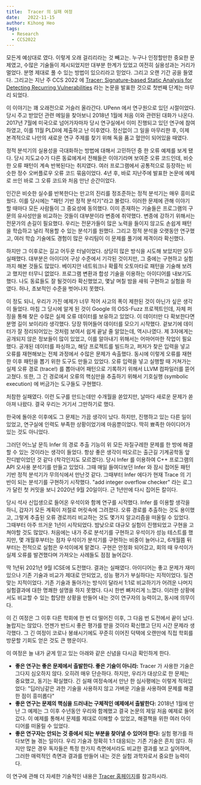 ```yaml
---
title:  Tracer 의 실패 여정
date:   2022-11-15
author: Kihong Heo
tags:
  - Research
  - CCS2022
---
```


모든게 예상대로 였다. 이렇게 오래 걸리리라는 것 빼고는. 누구나 인정할만한 중요한 문제였고, 수많은 기술들이 제시되었지만
대부분 한계가 있었고 여전히 실용성과는 거리가 멀었다. 분명 제대로 풀 수 있는 방법이 있으리라고 믿었다. 그리고 오랜 기간
공을 들였다. 그리고는 지난 주 CCS 2022 에
[Tracer: Signature-based Static Analysis for Detecting Recurring Vulnerabilities](https://prosys.kaist.ac.kr/publications/ccs22.pdf)
라는 논문을 발표한 것으로 첫번째 단계는 마무리 되었다.

이 이야기는 꽤 오래전으로 거슬러 올라간다. UPenn 에서 연구원으로 있던 시절이었다. 당시 주고 받았던 관련 메일을 찾아보니
2018년 1월에 처음 이와 관련된 대화가 나온다. 2017년 7월에 미국으로 넘어가자마자 당시 연구실에서 이미 진행되고 있던 연구에
참여하였고, 이를 11월 PLDI에 제출하고 난 이후였다. 정신없이 그 일을 마무리한 후, 이제 본격적으로 나만의 새로운 연구 주제를 찾기 위해 독을 품고
혈안이 되어있을 때였다.

정적 분석기의 실용성을 극대화하는 방법에 대해서 고민하던 중 한 오류 예제를 보게 됐다. 당시 지도교수가 다른 동료에게서
전해들은 이야기라며 보여준 오류 코드인데, 비슷한 오류 패턴이 계속 반복된다는 취지였다. 여러 프로그램에서 공통적으로
등장하는 비슷한 정수 오버플로우 오류 코드 묶음이었다. 4년 후, 바로 지난주에 발표한 논문에 예제로 쓰인 바로 그 오류 코드와
처음 만난 순간이었다.

인간은 비슷한 실수를 반복한다는 만고의 진리를 정조준하는 정적 분석기는 매우 흥미로웠다. 이를 당시에는
"패턴 기반 정적 분석기"라고 불렀다. 이러한 문제에 관해 이야기 할 때마다 모든 사람들이 그 중요성에 동의했다. 이미 존재하는
기술들은 프로그램의 구문의 유사성만을 비교하는 것들이 대부분이라 변종에 취약했다. 변종에 강하기 위해서는 전문가의 손길이
필요했다. 우리는 전문가들이 많은 노력을 들이지 않고도 손쉽게 패턴을 학습하고 널리 적용할 수 있는 분석기를 원했다. 그리고
정적 분석을 오랫동안 연구했고, 여러 학습 기술에도 경험이 많은 우리팀이 이 문제를 풀기에 제격이라 확신했다.

하지만 그 이후로는 길고 어두운 터널이었다. 상당히 많은 방식을 시도해 보았지만 모두 실패했다. 대부분은 아이디어 구상 수준에서
기각된 것이지만, 그 중에는 구현하고 실험까지 해본 것들도 많았다. 베이지안 네트워크나 확률적 오토마타로 패턴을 기술해
보려고 했지만 터무니 없었다. 프로그램 변환과 합성 기술을 이용하는 아이디어를 내보기도 했다. 나도 동료들도 잘 될것이라 확신했었고,
몇날 며칠 밤을 새워 구현하고 실험을 하였다. 허나, 초보적인 수준을 벗어나지 못했다.

이 정도 되니, 우리가 가진 예제가 너무 적어 사고의 폭이 제한된 것이 아닌가 싶은 생각이 들었다. 마침 그 당시에 알게 된 것이 Google 의 OSS-Fuzz
프로젝트인데, 자체 퍼징을 통해 찾은 수많은 실제 오류 데이터를 보유하고 있었다. 이 데이터만 다 확보한다면 분명 길이 보이리라 생각했다.
당장 뛰어들어 데이터를 모으기 시작했다. 겉보기에 데이터가 잘 정리되어있는 것처럼 보여서 쉽게 끝날 줄 알았는데, 역시나였다.
제 3자에게는 공개되지 않은 정보들이 많이 있었고, 이를 알아내기 위해서는 어마어마한 작업이 필요했다. 공개된 데이터를 파싱하고,
해당 프로젝트를 빌드하고, 퍼저가 찾은 입력을 넣고 오류를 재현해보는 전체 과정에서 수많은 문제가 속출했다. 동시에 이렇게
오류를 재현한 이후 패턴을 뽑기 위한 도구도 만들고 있었다. 오류 입력을 넣고 실행할 때 거쳐가는 실제 오류 경로 (trace!) 를
뽑아내어 패턴으로 기록하기 위해서 LLVM 컴파일러를 뜯어 고쳤다. 또한, 그 긴 경로에서 오류의 핵심만을 추출하기 위해서
기호실행 (symbolic execution) 에 버금가는 도구들도 구현했다.

처참한 실패였다. 이런 도구를 만드는데만 수개월을 쏟았지만, 날마다 새로운 문제가 쏟아져 나왔다. 결국 우리는 거기서
그만하기로 했다.

한국에 돌아온 이후에도 그 문제는 가끔 생각이 났다. 하지만, 진행하고 있는 다른 일이 있었고, 연구실에 인력도 부족한 상황이었기에
마음뿐이었다. 딱히 뾰족한 아이디어가 있는 것도 아니었다.

그러던 어느날 문득 Infer 의 경로 추출 기능이 위 모든 자질구레한 문제를 한 방에 해결할 수 있는 것이라는 생각이 들었다.
항상 좋은 생각이 떠오르는 출근길 기계공학동 앞 잔디밭이었던 것 같다 (착각인지도 모르겠다). 당시 Infer 를 이용하여 C++
프로그램의 API 오사용 분석기를 만들고 있었다. 그때 매일 들여다보던 Infer 와 잠시 접어둔 패턴 기반 정적 분석기가 무의식에서
만난것 같다. 그때부터 Infer 에다가 현재 Trace 의 기반이 되는 분석기를 구현하기 시작했다. "add integer overflow checker" 라는
로그가 달린 첫 커밋을 보니 2020년 9월 20일이다. 근 1년만에 다시 집어든 칼이다.

당시 석사 신입생으로 들어온 우석이와 함께 연구를 시작했다. Infer 를 이용할 생각을 하니, 갑자기 모든 계획이 저절로 머릿속에
그려졌다. 오류 경로를 추출하는 것도 용이했고, 그렇게 추출된 오류 경로끼리 비교하는 것도 몇가지 알고리즘을 떠올릴 수 있었다.
그때부터 아주 뜨거운 1년이 시작되었다. 밤낮으로 대규모 실험이 진행되었고 구현을 고쳐야할 것도 많았다. 처음에는 내가 주로
분석기를 구현하고 우석이가 성능 테스트를 했지만, 몇 개월후부터는 점차 우석이가 분석기를 구현하는 비중이 늘어나고, 6개월쯤
뒤부터는 전적으로 실험은 우석이에게 맡겼다. 구현은 안정화 되어갔고, 회의 때 우석이가 실제 오류를 발견했다며 가져오는 사례들도
점점 늘어갔다.

딱 1년뒤 2021년 9월 ICSE에 도전했다. 결과는 실패였다. 아이디어는 좋고 문제가 재미있으나 기존 기술과 비교가 제대로 안되었고,
성능 평가가 부실하다는 지적이었다. 일견 맞는 지적이었다. 기존 기술과 돌아가는 방식이 달라서 1:1로 비교하기가 어려운 나머지
실험결과에 대한 명쾌한 설명을 하지 못했다. 다시 한번 뼈저리게 느꼈다. 이러한 상황에서도 비교할 수 있는 합당한 상황을 만들어
내는 것이 연구자의 능력이고, 동시에 의무이다.

이 긴 여정은 그 이후 다른 학회에 한 번 더 떨어진 이후, 그 다음 번 도전에서 끝이 났다. 놀랍지는 않았다. 언젠가 반드시 좋은
평가를 받을 것이라 확신했고 단지 시간 문제라 생각했다. 그 긴 여정이 코로나 봉쇄시기에도 꾸준히 이어진 덕택에 오랜만에 직접
학회를 방문할 기회도 얻은 것도 큰 행운이다.

이 여정은 늘 내가 굳게 믿고 있는 아래와 같은 신념을 다시금 확인하게 한다.
- **좋은 연구는 좋은 문제에서 출발한다. 좋은 기술이 아니라:** Tracer 가 사용한 기술은 그다지 심오하지 않다. 오히려 매우 단순하다.
  하지만, 우리가 대상으로 한 문제는 중요했고, 동기는 확실했다. 긴 실패 여정속에서 만난 한 심사평에는 이렇게 적혀있었다: "딥러닝같은 과한 기술을 사용하지 않고 가벼운 기술을 사용하여 문제를 해결한 점이 흥미롭다"
- **좋은 연구는 문제의 핵심을 드러내는 구체적인 예제에서 출발한다:** 2018년 1월에 만난 그 예제는 그 이후 수년동안 우리와 함께했고 결국 논문의 제일 처음 예제로 들어갔다. 이 예제를 통해서 문제를 제대로 이해할 수 있었고, 해결책을 위한 여러 아이디어를 떠올릴 수 있었다.
- **좋은 연구자는 안되는 것 중에서 되는 부분을 찾아낼 수 있어야 한다:** 실험 평가를 하다보면 늘 겪는 일이다. 우리 기술과 정확히 1:1 대응되는 기존 기술은 흔치 않다. 하지만 많은 경우 독자들은 특정 한가지 측면에서라도 비교한 결과를 보고 싶어하며, 그러한 매력적인 측면과 결과를 만들어 내는 것은 실험 과학자로서 중요한 능력이다.

이 연구에 관해 더 자세한 기술적인 내용은 [Tracer 홈페이지](https://prosys.kaist.ac.kr/tracer)를 참고하시라.
